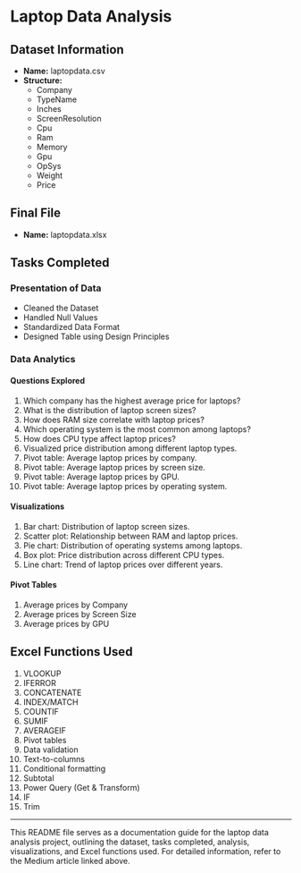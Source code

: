 # Laptop Data Analysis

## Dataset Information

- **Name:** laptopdata.csv
- **Structure:**
    - Company
    - TypeName
    - Inches
    - ScreenResolution
    - Cpu
    - Ram
    - Memory
    - Gpu
    - OpSys
    - Weight
    - Price

## Final File

- **Name:** laptopdata.xlsx

## Tasks Completed

### Presentation of Data

- Cleaned the Dataset
- Handled Null Values
- Standardized Data Format
- Designed Table using Design Principles

### Data Analytics

#### Questions Explored

1. Which company has the highest average price for laptops?
2. What is the distribution of laptop screen sizes?
3. How does RAM size correlate with laptop prices?
4. Which operating system is the most common among laptops?
5. How does CPU type affect laptop prices?
6. Visualized price distribution among different laptop types.
7. Pivot table: Average laptop prices by company.
8. Pivot table: Average laptop prices by screen size.
9. Pivot table: Average laptop prices by GPU.
10. Pivot table: Average laptop prices by operating system.

#### Visualizations

1. Bar chart: Distribution of laptop screen sizes.
2. Scatter plot: Relationship between RAM and laptop prices.
3. Pie chart: Distribution of operating systems among laptops.
4. Box plot: Price distribution across different CPU types.
5. Line chart: Trend of laptop prices over different years.

#### Pivot Tables

1. Average prices by Company
2. Average prices by Screen Size
3. Average prices by GPU

## Excel Functions Used

1. VLOOKUP
2. IFERROR
3. CONCATENATE
4. INDEX/MATCH
5. COUNTIF
6. SUMIF
7. AVERAGEIF
8. Pivot tables
9. Data validation
10. Text-to-columns
11. Conditional formatting
12. Subtotal
13. Power Query (Get & Transform)
14. IF
15. Trim

---

This README file serves as a documentation guide for the laptop data analysis project, outlining the dataset, tasks completed, analysis, visualizations, and Excel functions used. For detailed information, refer to the Medium article linked above.
